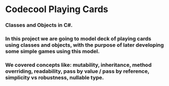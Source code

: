 # Codecool Playing Cards

### Classes and Objects in C#.

### In this project we are going to model deck of playing cards using classes and objects, with the purpose of later developing some simple games using this model.
### We covered concepts like: mutability, inheritance, method overriding, readability, pass by value / pass by reference, simplicity vs robustness, nullable type.